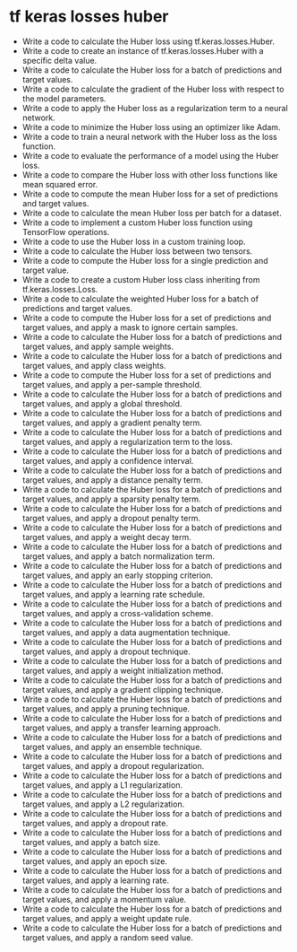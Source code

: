 # tf keras losses huber

- Write a code to calculate the Huber loss using tf.keras.losses.Huber.
- Write a code to create an instance of tf.keras.losses.Huber with a specific delta value.
- Write a code to calculate the Huber loss for a batch of predictions and target values.
- Write a code to calculate the gradient of the Huber loss with respect to the model parameters.
- Write a code to apply the Huber loss as a regularization term to a neural network.
- Write a code to minimize the Huber loss using an optimizer like Adam.
- Write a code to train a neural network with the Huber loss as the loss function.
- Write a code to evaluate the performance of a model using the Huber loss.
- Write a code to compare the Huber loss with other loss functions like mean squared error.
- Write a code to compute the mean Huber loss for a set of predictions and target values.
- Write a code to calculate the mean Huber loss per batch for a dataset.
- Write a code to implement a custom Huber loss function using TensorFlow operations.
- Write a code to use the Huber loss in a custom training loop.
- Write a code to calculate the Huber loss between two tensors.
- Write a code to compute the Huber loss for a single prediction and target value.
- Write a code to create a custom Huber loss class inheriting from tf.keras.losses.Loss.
- Write a code to calculate the weighted Huber loss for a batch of predictions and target values.
- Write a code to compute the Huber loss for a set of predictions and target values, and apply a mask to ignore certain samples.
- Write a code to calculate the Huber loss for a batch of predictions and target values, and apply sample weights.
- Write a code to calculate the Huber loss for a batch of predictions and target values, and apply class weights.
- Write a code to compute the Huber loss for a set of predictions and target values, and apply a per-sample threshold.
- Write a code to calculate the Huber loss for a batch of predictions and target values, and apply a global threshold.
- Write a code to calculate the Huber loss for a batch of predictions and target values, and apply a gradient penalty term.
- Write a code to calculate the Huber loss for a batch of predictions and target values, and apply a regularization term to the loss.
- Write a code to calculate the Huber loss for a batch of predictions and target values, and apply a confidence interval.
- Write a code to calculate the Huber loss for a batch of predictions and target values, and apply a distance penalty term.
- Write a code to calculate the Huber loss for a batch of predictions and target values, and apply a sparsity penalty term.
- Write a code to calculate the Huber loss for a batch of predictions and target values, and apply a dropout penalty term.
- Write a code to calculate the Huber loss for a batch of predictions and target values, and apply a weight decay term.
- Write a code to calculate the Huber loss for a batch of predictions and target values, and apply a batch normalization term.
- Write a code to calculate the Huber loss for a batch of predictions and target values, and apply an early stopping criterion.
- Write a code to calculate the Huber loss for a batch of predictions and target values, and apply a learning rate schedule.
- Write a code to calculate the Huber loss for a batch of predictions and target values, and apply a cross-validation scheme.
- Write a code to calculate the Huber loss for a batch of predictions and target values, and apply a data augmentation technique.
- Write a code to calculate the Huber loss for a batch of predictions and target values, and apply a dropout technique.
- Write a code to calculate the Huber loss for a batch of predictions and target values, and apply a weight initialization method.
- Write a code to calculate the Huber loss for a batch of predictions and target values, and apply a gradient clipping technique.
- Write a code to calculate the Huber loss for a batch of predictions and target values, and apply a pruning technique.
- Write a code to calculate the Huber loss for a batch of predictions and target values, and apply a transfer learning approach.
- Write a code to calculate the Huber loss for a batch of predictions and target values, and apply an ensemble technique.
- Write a code to calculate the Huber loss for a batch of predictions and target values, and apply a dropout regularization.
- Write a code to calculate the Huber loss for a batch of predictions and target values, and apply a L1 regularization.
- Write a code to calculate the Huber loss for a batch of predictions and target values, and apply a L2 regularization.
- Write a code to calculate the Huber loss for a batch of predictions and target values, and apply a dropout rate.
- Write a code to calculate the Huber loss for a batch of predictions and target values, and apply a batch size.
- Write a code to calculate the Huber loss for a batch of predictions and target values, and apply an epoch size.
- Write a code to calculate the Huber loss for a batch of predictions and target values, and apply a learning rate.
- Write a code to calculate the Huber loss for a batch of predictions and target values, and apply a momentum value.
- Write a code to calculate the Huber loss for a batch of predictions and target values, and apply a weight update rule.
- Write a code to calculate the Huber loss for a batch of predictions and target values, and apply a random seed value.